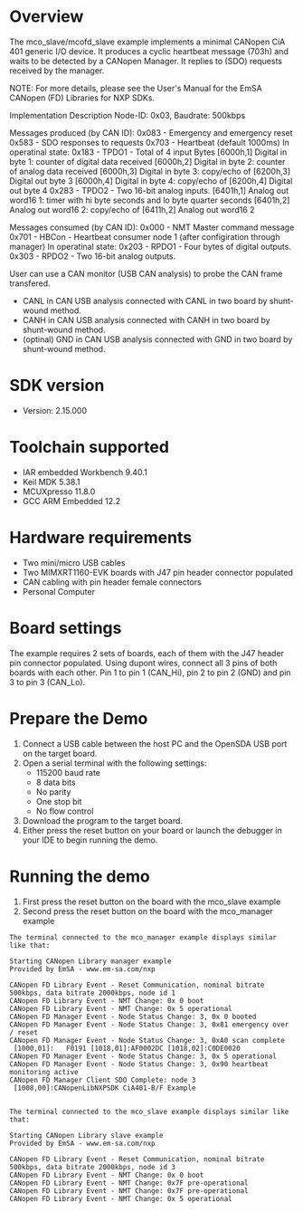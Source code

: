 Overview
========
The mco_slave/mcofd_slave example implements a minimal CANopen CiA 401 generic I/O device.
It produces a cyclic heartbeat message (703h) and waits to be detected by a 
CANopen Manager. It replies to (SDO) requests received by the manager.

NOTE: For more details, please see the User's Manual for the
EmSA CANopen (FD) Libraries for NXP SDKs.


Implementation Description
Node-ID: 0x03, Baudrate: 500kbps

Messages produced (by CAN ID):
0x083 - Emergency and emergency reset
0x583 - SDO responses to requests
0x703 - Heartbeat (default 1000ms)
In operatinal state:
0x183 - TPDO1 - Total of 4 input Bytes
    [6000h,1] Digital in byte 1: counter of digital data received
    [6000h,2] Digital in byte 2: counter of analog data received
    [6000h,3] Digital in byte 3: copy/echo of [6200h,3] Digital out byte 3
    [6000h,4] Digital in byte 4: copy/echo of [6200h,4] Digital out byte 4
0x283 - TPDO2 - Two 16-bit analog inputs.
    [6401h,1] Analog out word16 1: timer with hi byte seconds and lo byte quarter seconds
    [6401h,2] Analog out word16 2: copy/echo of [6411h,2] Analog out word16 2

Messages consumed (by CAN ID):
0x000 - NMT Master command message
0x701 - HBCon - Heartbeat consumer node 1 (after configiration through manager)
In operatinal state:
0x203 - RPDO1 - Four bytes of digital outputs. 
0x303 - RPDO2 - Two 16-bit analog outputs.

User can use a CAN monitor (USB CAN analysis) to probe the CAN frame transfered.
- CANL in CAN USB analysis connected with CANL in two board by shunt-wound method.
- CANH in CAN USB analysis connected with CANH in two board by shunt-wound method.
- (optinal) GND in CAN USB analysis connected with GND in two board by shunt-wound method.

SDK version
===========
- Version: 2.15.000

Toolchain supported
===================
- IAR embedded Workbench  9.40.1
- Keil MDK  5.38.1
- MCUXpresso  11.8.0
- GCC ARM Embedded  12.2

Hardware requirements
=====================
- Two mini/micro USB cables
- Two MIMXRT1160-EVK boards with J47 pin header connector populated
- CAN cabling with pin header female connectors 
- Personal Computer

Board settings
==============
The example requires 2 sets of boards, each of them with the J47 header pin connector populated.
Using dupont wires, connect all 3 pins of both boards with each other.
Pin 1 to pin 1 (CAN_Hi), pin 2 to pin 2 (GND) and pin 3 to pin 3 (CAN_Lo).

Prepare the Demo
================
1.  Connect a USB cable between the host PC and the OpenSDA USB port on the target board. 
2.  Open a serial terminal with the following settings:
    - 115200 baud rate
    - 8 data bits
    - No parity
    - One stop bit
    - No flow control
3.  Download the program to the target board.
4.  Either press the reset button on your board or launch the debugger in your IDE to begin running the demo.

Running the demo
================
1. First press the reset button on the board with the mco_slave example
2. Second press the reset button on the board with the mco_manager example

~~~~~~~~~~~~~~~~~~~~~
The terminal connected to the mco_manager example displays similar like that:

Starting CANopen Library manager example
Provided by EmSA - www.em-sa.com/nxp

CANopen FD Library Event - Reset Communication, nominal bitrate 500kbps, data bitrate 2000kbps, node id 1
CANopen FD Library Event - NMT Change: 0x 0 boot
CANopen FD Library Event - NMT Change: 0x 5 operational
CANopen FD Manager Event - Node Status Change: 3, 0x 0 booted
CANopen FD Manager Event - Node Status Change: 3, 0x81 emergency over / reset
CANopen FD Manager Event - Node Status Change: 3, 0xA0 scan complete
 [1000,01]:   F0191 [1018,01]:AF0002DC [1018,02]:C0DE0020
CANopen FD Manager Event - Node Status Change: 3, 0x 5 operational
CANopen FD Manager Event - Node Status Change: 3, 0x90 heartbeat monitoring active
CANopen FD Manager Client SDO Complete: node 3
 [1008,00]:CANopenLibNXPSDK CiA401-B/F Example
 

The terminal connected to the mco_slave example displays similar like that:

Starting CANopen Library slave example
Provided by EmSA - www.em-sa.com/nxp

CANopen FD Library Event - Reset Communication, nominal bitrate 500kbps, data bitrate 2000kbps, node id 3 
CANopen FD Library Event - NMT Change: 0x 0 boot
CANopen FD Library Event - NMT Change: 0x7F pre-operational
CANopen FD Library Event - NMT Change: 0x7F pre-operational
CANopen FD Library Event - NMT Change: 0x 5 operational
~~~~~~~~~~~~~~~~~~~~~
